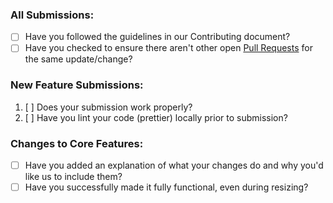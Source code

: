 ### All Submissions:

* [ ] Have you followed the guidelines in our Contributing document?
* [ ] Have you checked to ensure there aren't other open [Pull Requests](../../../pulls) for the same update/change?

### New Feature Submissions:

1. [ ] Does your submission work properly?
2. [ ] Have you lint your code (prettier) locally prior to submission?

### Changes to Core Features:

* [ ] Have you added an explanation of what your changes do and why you'd like us to include them?
* [ ] Have you successfully made it fully functional, even during resizing?
